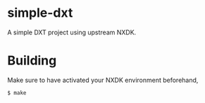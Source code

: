 # simple-dxt

A simple DXT project using upstream NXDK.

# Building

Make sure to have activated your NXDK environment beforehand,

```bash
$ make
```

